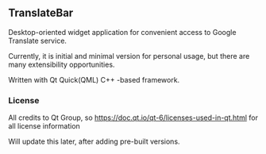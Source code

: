 ## TranslateBar

Desktop-oriented widget application for convenient access to Google Translate service.

Currently, it is initial and minimal version for personal usage, but there are many extensibility opportunities.

Written with Qt Quick(QML) C++ -based framework.

### License

All credits to Qt Group, so
https://doc.qt.io/qt-6/licenses-used-in-qt.html
for all license information

Will update this later, after adding pre-built versions.
